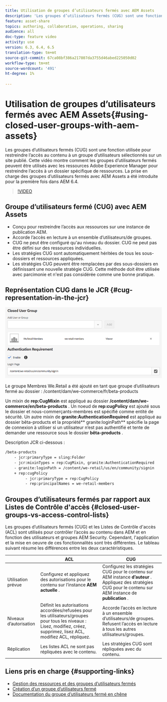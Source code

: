 ```yaml
---
title: Utilisation de groupes d’utilisateurs fermés avec AEM Assets
description: 'Les groupes d’utilisateurs fermés (CUG) sont une fonction utilisée pour restreindre l’accès au contenu à un groupe d’utilisateurs sélectionnés sur un site publié. Cette vidéo montre comment les groupes d’utilisateurs fermés peuvent être utilisés avec les ressources Adobe Experience Manager pour restreindre l’accès à un dossier spécifique de ressources. La prise en charge des groupes d’utilisateurs fermés avec AEM Assets a été introduite pour la première fois dans AEM 6.4. '
feature: asset-share
topics: authoring, collaboration, operations, sharing
audience: all
doc-type: feature video
activity: use
version: 6.3, 6.4, 6.5
translation-type: tm+mt
source-git-commit: 67ca08bf386a217807da3755d46abed225050d02
workflow-type: tm+mt
source-wordcount: '491'
ht-degree: 1%

---
```



# Utilisation de groupes d’utilisateurs fermés avec AEM Assets{#using-closed-user-groups-with-aem-assets}

Les groupes d’utilisateurs fermés (CUG) sont une fonction utilisée pour restreindre l’accès au contenu à un groupe d’utilisateurs sélectionnés sur un site publié. Cette vidéo montre comment les groupes d’utilisateurs fermés peuvent être utilisés avec les ressources Adobe Experience Manager pour restreindre l’accès à un dossier spécifique de ressources. La prise en charge des groupes d’utilisateurs fermés avec AEM Assets a été introduite pour la première fois dans AEM 6.4.

>[!VIDEO](https://video.tv.adobe.com/v/22155?quality=9&learn=on)

## Groupe d’utilisateurs fermé (CUG) avec AEM Assets

* Conçu pour restreindre l’accès aux ressources sur une instance de publication AEM.
* Accorde l’accès en lecture à un ensemble d’utilisateurs/de groupes.
* CUG ne peut être configuré qu&#39;au niveau du dossier. CUG ne peut pas être défini sur des ressources individuelles.
* Les stratégies CUG sont automatiquement héritées de tous les sous-dossiers et ressources appliquées.
* Les stratégies CUG peuvent être remplacées par des sous-dossiers en définissant une nouvelle stratégie CUG. Cette méthode doit être utilisée avec parcimonie et n&#39;est pas considérée comme une bonne pratique.

## Représentation CUG dans le JCR {#cug-representation-in-the-jcr}

![Représentation CUG dans le JCR](assets/closed-user-groups/folder-properties-closed-user-groups.png)

Le groupe Membres We.Retail a été ajouté en tant que groupe d’utilisateurs fermé au dossier : /content/dam/we-commerce/fr/beta-products

Un mixin de **rep:CugMixin** est appliqué au dossier **/content/dam/we-commerce/en/beta-products** . Un noeud de **rep:cugPolicy** est ajouté sous le dossier et nous-commerçants-membres est spécifié comme entité de sécurité. Un autre mixin de **granite:AuthenticationRequired** est appliqué au dossier bêta-products et la propriété** granite:loginPath** spécifie la page de connexion à utiliser si un utilisateur n’est pas authentifié et tente de demander une ressource sous le dossier **bêta-products** .

Description JCR ci-dessous :

```xml
/beta-products
    - jcr:primaryType = sling:Folder
    - jcr:mixinTypes = rep:CugMixin, granite:AuthenticationRequired
    - granite:loginPath = /content/we-retail/us/en/community/signin
    + rep:cugPolicy
         - jcr:primaryType = rep:CugPolicy
         - rep:principalNames = we-retail-members
```

## Groupes d’utilisateurs fermés par rapport aux Listes de Contrôle d&#39;accès {#closed-user-groups-vs-access-control-lists}

Les groupes d’utilisateurs fermés (CUG) et les Listes de Contrôle d&#39;accès (ACL) sont utilisés pour contrôler l’accès au contenu dans AEM et en fonction des utilisateurs et groupes AEM Security. Cependant, l&#39;application et la mise en oeuvre de ces fonctionnalités sont très différentes. Le tableau suivant résume les différences entre les deux caractéristiques.

|  | ACL | CUG |
| ----------------- | -------------------------------------------------------------------------------------------------------------------------------- | ----------------------------------------------------------------------------------------------------------------------------- |
| Utilisation prévue | Configurez et appliquez des autorisations pour le contenu sur l’instance **AEM actuelle** . | Configurez les stratégies CUG pour le contenu sur AEM instance **d’auteur** . Appliquez des stratégies CUG pour le contenu sur AEM instance de **publication** . |
| Niveaux d’autorisation | Définit les autorisations accordées/refusées pour les utilisateurs/groupes pour tous les niveaux : Lisez, modifiez, créez, supprimez, lisez ACL, modifiez ACL, répliquez. | Accorde l’accès en lecture à un ensemble d’utilisateurs/de groupes. Refusent l’accès en lecture à tous les autres utilisateurs/groupes. |
| Réplication | Les listes ACL ne sont pas répliquées avec le contenu. | Les stratégies CUG sont répliquées avec du contenu. |

## Liens pris en charge {#supporting-links}

* [Gestion des ressources et des groupes d’utilisateurs fermés](https://helpx.adobe.com/experience-manager/6-5/assets/using/managing-assets-touch-ui.html#ClosedUserGroup)
* [Création d’un groupe d’utilisateurs fermé](https://helpx.adobe.com/experience-manager/6-5/sites/administering/using/cug.html)
* [Documentation du groupe d’utilisateurs fermé en chêne](https://jackrabbit.apache.org/oak/docs/security/authorization/cug.html)
